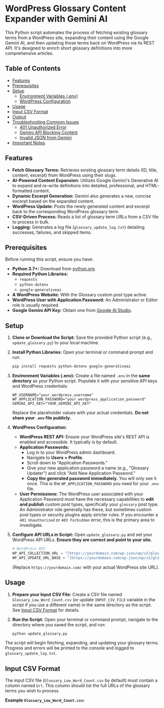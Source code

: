 # WordPress Glossary Content Expander with Gemini AI

This Python script automates the process of fetching existing glossary terms from a WordPress site, expanding their content using the Google Gemini AI, and then updating those terms back on WordPress via its REST API. It's designed to enrich short glossary definitions into more comprehensive articles.

## Table of Contents

-   [Features](#features)
-   [Prerequisites](#prerequisites)
-   [Setup](#setup)
    -   [Environment Variables (.env)](#environment-variables-env)
    -   [WordPress Configuration](#wordpress-configuration)
-   [Usage](#usage)
-   [Input CSV Format](#input-csv-format)
-   [Output](#output)
-   [Troubleshooting Common Issues](#troubleshooting-common-issues)
    -   [401 Unauthorized Error](#401-unauthorized-error)
    -   [Gemini API Blocking Content](#gemini-api-blocking-content)
    -   [Invalid JSON from Gemini](#invalid-json-from-gemini)
-   [Important Notes](#important-notes)

## Features

* **Fetch Glossary Terms:** Retrieves existing glossary term details (ID, title, content, excerpt) from WordPress using their slugs.
* **AI-Powered Content Expansion:** Utilizes Google Gemini's Generative AI to expand and re-write definitions into detailed, professional, and HTML-formatted content.
* **Dynamic Excerpt Generation:** Gemini also generates a new, concise excerpt based on the expanded content.
* **WordPress Update:** Posts the newly generated content and excerpt back to the corresponding WordPress glossary term.
* **CSV-Driven Process:** Reads a list of glossary term URLs from a CSV file to process in bulk.
* **Logging:** Generates a log file (`glossary_update_log.txt`) detailing successes, failures, and skipped items.

## Prerequisites

Before running this script, ensure you have:

* **Python 3.7+:** Download from [python.org](https://www.python.org/downloads/).
* **Required Python Libraries:**
    * `requests`
    * `python-dotenv`
    * `google-generativeai`
* **A WordPress Website:** With the Glossary custom post type active.
* **WordPress User with Application Password:** An Administrator or Editor role is usually required.
* **Google Gemini API Key:** Obtain one from [Google AI Studio](https://aistudio.google.com/app/apikey).

## Setup

1.  **Clone or Download the Script:**
    Save the provided Python script (e.g., `update_glossary.py`) to your local machine.

2.  **Install Python Libraries:**
    Open your terminal or command prompt and run:
    ```bash
    pip install requests python-dotenv google-generativeai
    ```

3.  **Environment Variables (.env):**
    Create a file named `.env` in the **same directory** as your Python script. Populate it with your sensitive API keys and WordPress credentials:

    ```env
    WP_USERNAME="your_wordpress_username"
    WP_APPLICATION_PASSWORD="your_wordpress_application_password"
    GEMINI_API_KEY="YOUR_GEMINI_API_KEY"
    ```
    Replace the placeholder values with your actual credentials. **Do not share your `.env` file publicly.**

4.  **WordPress Configuration:**

    * **WordPress REST API:** Ensure your WordPress site's REST API is enabled and accessible. It typically is by default.
    * **Application Passwords:**
        * Log in to your WordPress admin dashboard.
        * Navigate to **Users > Profile**.
        * Scroll down to "Application Passwords."
        * Give your new application password a name (e.g., "Glossary Updater") and click "Add New Application Password."
        * **Copy the generated password immediately.** You will only see it once. This is the `WP_APPLICATION_PASSWORD` you need for your `.env` file.
    * **User Permissions:** The WordPress user associated with your Application Password *must* have the necessary capabilities to **edit and publish** custom post types, specifically your `glossary` post type. An Administrator role generally has these, but sometimes custom post types or security plugins apply stricter rules. If you encounter a `401 Unauthorized` or `403 Forbidden` error, this is the primary area to investigate.

5.  **Configure API URLs in Script:**
    Open `update_glossary.py` and set your WordPress API URLs. **Ensure they are correct and point to your site.**

    ```python
    # WordPress API
    WP_API_COLLECTION_URL = "[https://yourdomain.com/wp-json/wp/v2/glossary](https://yourdomain.com/wp-json/wp/v2/glossary)" 
    WP_API_UPDATE_URL_BASE = "[https://yourdomain.com/wp-json/wp/v2/glossary/](https://yourdomain.com/wp-json/wp/v2/glossary/)" 
    ```
    (Replace `https://yourdomain.com/` with your actual WordPress site URL).

## Usage

1.  **Prepare your Input CSV File:** Create a CSV file named `Glossary_Low_Word_Count.csv` (or update `INPUT_CSV_FILE` variable in the script if you use a different name) in the same directory as the script. See [Input CSV Format](#input-csv-format) for details.

2.  **Run the Script:**
    Open your terminal or command prompt, navigate to the directory where you saved the script, and run:
    ```bash
    python update_glossary.py
    ```

The script will begin fetching, expanding, and updating your glossary terms. Progress and errors will be printed to the console and logged to `glossary_update_log.txt`.

## Input CSV Format

The input CSV file (`Glossary_Low_Word_Count.csv` by default) must contain a column named `Url`. This column should list the full URLs of the glossary terms you wish to process.

**Example `Glossary_Low_Word_Count.csv`:**

